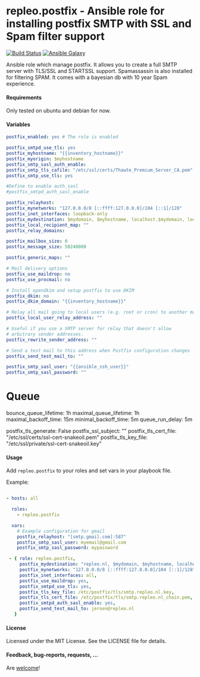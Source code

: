 repleo.postfix - Ansible role for installing postfix SMTP with SSL and Spam filter support
==============

[![Build Status](http://img.shields.io/travis/repleo/ansible-role-postfix.svg?style=flat-square)](https://travis-ci.org/repleo/ansible-role-postfix)
[![Ansible Galaxy](http://img.shields.io/badge/galaxy-repleo.postfix-660198.svg?style=flat)](https://galaxy.ansible.com/repleo/postfix)

Ansible role which manage postfix. It allows you to create a full SMTP server with TLS/SSL and STARTSSL support. Spamassassin is also installed for filtering SPAM. It comes with a bayesian db with 10 year Spam experience.

#### Requirements

Only tested on ubuntu and debian for now.

#### Variables

```yaml
postfix_enabled: yes # The role is enabled

postfix_smtpd_use_tls: yes
postfix_myhostname: "{{inventory_hostname}}"
postfix_myorigin: $myhostname
postfix_smtp_sasl_auth_enable:
postfix_smtp_tls_cafile: "/etc/ssl/certs/Thawte_Premium_Server_CA.pem"
postfix_smtp_use_tls: yes

#Define to enable auth_sasl
#postfix_smtpd_auth_sasl_enable

postfix_relayhost:
postfix_mynetworks: "127.0.0.0/8 [::ffff:127.0.0.0]/104 [::1]/128"
postfix_inet_interfaces: loopback-only
postfix_mydestination: $mydomain, $myhostname, localhost.$mydomain, localhost
postfix_local_recipient_map: ""
postfix_relay_domains: 

postfix_mailbox_size: 0
postfix_message_size: 50240000

postfix_generic_maps: ""

# Mail delivery options
postfix_use_maildrop: no
postfix_use_procmail: no

# Install opendkim and setup postfix to use DKIM
postfix_dkim: no
postfix_dkim_domain: "{{inventory_hostname}}"

# Relay all mail going to local users (e.g. root or cron) to another mail address
postfix_local_user_relay_address: ""

# Useful if you use a SMTP server for relay that doesn't allow
# arbitrary sender addresses.
postfix_rewrite_sender_address: ""

# Send a test mail to this address when Postfix configuration changes
postfix_send_test_mail_to: ""

postfix_smtp_sasl_user: "{{ansible_ssh_user}}"
postfix_smtp_sasl_password: ""
```

# Queue
bounce_queue_lifetime: 1h
maximal_queue_lifetime: 1h
maximal_backoff_time: 15m
minimal_backoff_time: 5m
queue_run_delay: 5m

postfix_tls_generate: False
postfix_ssl_subject: ""
postfix_tls_cert_file: "/etc/ssl/certs/ssl-cert-snakeoil.pem"
postfix_tls_key_file: "/etc/ssl/private/ssl-cert-snakeoil.key"


#### Usage

Add `repleo.postfix` to your roles and set vars in your playbook file.

Example:

```yaml

- hosts: all

  roles:
    - repleo.postfix

  vars:
    # Example configuration for gmail
    postfix_relayhost: "[smtp.gmail.com]:587"
    postfix_smtp_sasl_user: myemail@gmail.com
    postfix_smtp_sasl_password: mypassword
```

```yaml
 - { role: repleo.postfix,
     postfix_mydestination: "repleo.nl, $mydomain, $myhostname, localhost.$mydomain, localhost",
     postfix_mynetworks: "127.0.0.0/8 [::ffff:127.0.0.0]/104 [::1]/128",
     postfix_inet_interfaces: all,
     postfix_use_maildrop: yes,
     postfix_smtpd_use_tls: yes,
     postfix_tls_key_file: /etc/postfix/tls/smtp.repleo.nl.key,
     postfix_tls_cert_file: /etc/postfix/tls/smtp.repleo.nl_chain.pem,
     postfix_smtpd_auth_sasl_enable: yes,
     postfix_send_test_mail_to: jeroen@repleo.nl
   }
```

#### License

Licensed under the MIT License. See the LICENSE file for details.

#### Feedback, bug-reports, requests, ...

Are [welcome](https://github.com/repleo/repleo.postfix/issues)!
